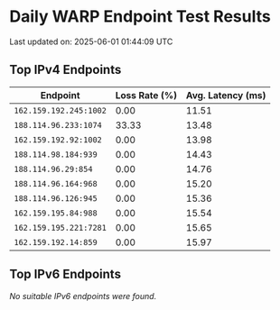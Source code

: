 # Daily WARP Endpoint Test Results

Last updated on: 2025-06-01 01:44:09 UTC

## Top IPv4 Endpoints

| Endpoint | Loss Rate (%) | Avg. Latency (ms) |
|---|---|---|
| `162.159.192.245:1002` | 0.00 | 11.51 |
| `188.114.96.233:1074` | 33.33 | 13.48 |
| `162.159.192.92:1002` | 0.00 | 13.98 |
| `188.114.98.184:939` | 0.00 | 14.43 |
| `188.114.96.29:854` | 0.00 | 14.76 |
| `188.114.96.164:968` | 0.00 | 15.20 |
| `188.114.96.126:945` | 0.00 | 15.36 |
| `162.159.195.84:988` | 0.00 | 15.54 |
| `162.159.195.221:7281` | 0.00 | 15.65 |
| `162.159.192.14:859` | 0.00 | 15.97 |

## Top IPv6 Endpoints

*No suitable IPv6 endpoints were found.*


